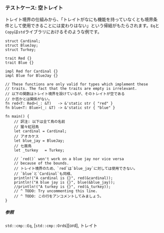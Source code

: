 ### テストケース: 空トレイト

トレイト境界の仕組みから、「トレイトがなにも機能を持っていなくとも境界条件として使用できることには変わりはない」という帰結がもたらされます。`Eq`と`Copy`は`std`ライブラリにおけるそのような例です。

    struct Cardinal;
    struct BlueJay;
    struct Turkey;

    trait Red {}
    trait Blue {}

    impl Red for Cardinal {}
    impl Blue for BlueJay {}

    // These functions are only valid for types which implement these
    // traits. The fact that the traits are empty is irrelevant.
    // 以下の関数はトレイト境界を設けているが、そのトレイトが空である
    // か否かとは関係がない。
    fn red<T: Red>(_: &T)   -> &'static str { "red" }
    fn blue<T: Blue>(_: &T) -> &'static str { "blue" }

    fn main() {
        // 訳注: 以下は全て鳥の名前
        // 猩々紅冠鳥
        let cardinal = Cardinal;
        // アオカケス
        let blue_jay = BlueJay;
        // 七面鳥
        let _turkey   = Turkey;

        // `red()` won't work on a blue jay nor vice versa
        // because of the bounds.
        // トレイト境界のため、`red`は`blue_jay`に対しては使用できない。
        // `blue`と`Cardinal`も同様、
        println!("A cardinal is {}", red(&cardinal));
        println!("A blue jay is {}", blue(&blue_jay));
        //println!("A turkey is {}", red(&_turkey));
        // ^ TODO: Try uncommenting this line.
        // ^ TODO: この行をアンコメントしてみましょう。
    }

##### 参照

`std::cmp::Eq`,
\[`std::cmp::Ord`s\]\[ord\], トレイト

